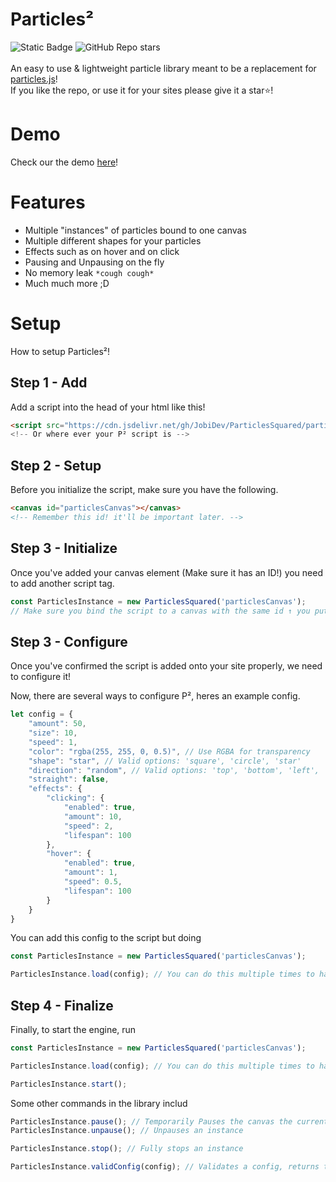 # **Particles²**
![Static Badge](https://img.shields.io/badge/Particles%C2%B2_Version-1.0.0-blue) ![GitHub Repo stars](https://img.shields.io/github/stars/JobiDev/ParticlesSquared)
<br><br>
An easy to use & lightweight particle library meant to be a replacement for [particles.js](https://github.com/VincentGarreau/particles.js/)!<br>
If you like the repo, or use it for your sites please give it a star⭐!
# Demo
Check our the demo <a href="https://jobidev.github.io/ParticlesSquared/demo.html" target="_blank">here</a>!
# Features
* Multiple "instances" of particles bound to one canvas
* Multiple different shapes for your particles
* Effects such as on hover and on click
* Pausing and Unpausing on the fly
* No memory leak `*cough cough*`
* Much much more ;D
# Setup
How to setup Particles²!
## Step 1 - Add
Add a script into the head of your html like this!
```html
<script src="https://cdn.jsdelivr.net/gh/JobiDev/ParticlesSquared/particles.min.js">
<!-- Or where ever your P² script is -->
```
## Step 2 - Setup
Before you initialize the script, make sure you have the following.
```html
<canvas id="particlesCanvas"></canvas>
<!-- Remember this id! it'll be important later. -->
```
## Step 3 - Initialize
Once you've added your canvas element (Make sure it has an ID!) you need to add another script tag.
``` js
const ParticlesInstance = new ParticlesSquared('particlesCanvas');
// Make sure you bind the script to a canvas with the same id ↑ you put here!
```

## Step 3 - Configure
Once you've confirmed the script is added onto your site properly, we need to configure it!

Now, there are several ways to configure P², heres an example config.
```js
let config = {
    "amount": 50,
    "size": 10,
    "speed": 1,
    "color": "rgba(255, 255, 0, 0.5)", // Use RGBA for transparency
    "shape": "star", // Valid options: 'square', 'circle', 'star'
    "direction": "random", // Valid options: 'top', 'bottom', 'left', 'right', 'random'
    "straight": false,
    "effects": {
        "clicking": {
            "enabled": true,
            "amount": 10,
            "speed": 2,
            "lifespan": 100
        },
        "hover": {
            "enabled": true,
            "amount": 1,
            "speed": 0.5,
            "lifespan": 100
        }
    }
}
```
You can add this config to the script but doing
```js
const ParticlesInstance = new ParticlesSquared('particlesCanvas');

ParticlesInstance.load(config); // You can do this multiple times to have several configs on one canvas!
```
## Step 4 - Finalize
Finally, to start the engine, run
```js
const ParticlesInstance = new ParticlesSquared('particlesCanvas');

ParticlesInstance.load(config); // You can do this multiple times to have several configs on one canvas!

ParticlesInstance.start();
```
Some other commands in the library includ
```js
ParticlesInstance.pause(); // Temporarily Pauses the canvas the current instance is bound to;
ParticlesInstance.unpause(); // Unpauses an instance

ParticlesInstance.stop(); // Fully stops an instance

ParticlesInstance.validConfig(config); // Validates a config, returns true if valid, false if not.
